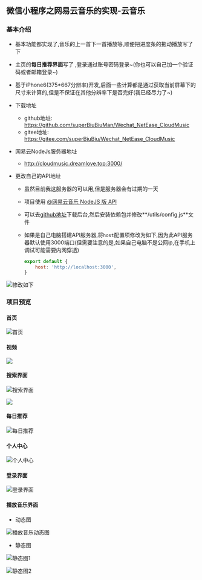 ## 微信小程序之网易云音乐的实现-云音乐

### 基本介绍

* 基本功能都实现了,音乐的上一首下一首播放等,顺便把进度条的拖动播放写了下
* 主页的**每日推荐界面**写了 ,登录通过账号密码登录~(你也可以自己加一个验证码或者邮箱登录~)
* 基于iPhone6(375*667分辨率)开发,后面一些计算都是通过获取当前屏幕下的尺寸来计算的,但是不保证在其他分辨率下是否完好(我已经尽力了~)
* 下载地址
  * github地址: https://github.com/superBiuBiuMan/Wechat_NetEase_CloudMusic
  * gitee地址: https://gitee.com/superBiuBiu/Wechat_NetEase_CloudMusic 

* 网易云NodeJs服务器地址

  * http://cloudmusic.dreamlove.top:3000/

* 更改自己的API地址

  * 虽然目前我这服务器的可以用,但是服务器会有过期的一天
  * 项目使用  [@网易云音乐 NodeJS 版 API](https://neteasecloudmusicapi.vercel.app/#/)

  * 可以去[github地址](https://github.com/Binaryify/NeteaseCloudMusicApi)下载后台,然后安装依赖包并修改**/utils/config.js**文件

  * 如果是自己电脑搭建API服务器,将`host`配置项修改为如下,因为此API服务器默认使用3000端口(但需要注意的是,如果自己电脑不是公网ip,在手机上调试可能需要内网穿透)

    ```js
    export default {
    	host: 'http://localhost:3000',
    }
    ```

![修改如下](README.assets/202207122116971.png)

### 项目预览

#### 首页

![首页](README.assets/202207122121528.png)

#### 视频

![](README.assets/202207130945090.png)

#### 搜索界面

![搜索界面](README.assets/202207130944036.png)

![](README.assets/202207130945602.png)

#### 每日推荐

![每日推荐](README.assets/202207122122553.png)

#### 个人中心

![个人中心](README.assets/202207130945056.png)

#### 登录界面

![登录界面](README.assets/202207130946748.png)

#### 播放音乐界面

* 动态图

![播放音乐动态图](README.assets/202207131001281.gif)

* 静态图



![静态图1](README.assets/202207130959508.png)

![静态图2](README.assets/202207130958551.png)